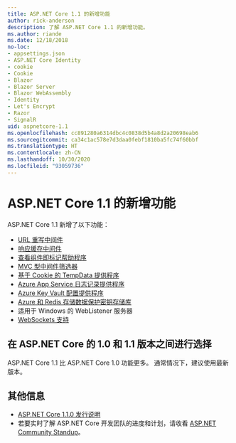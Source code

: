 ```yaml
---
title: ASP.NET Core 1.1 的新增功能
author: rick-anderson
description: 了解 ASP.NET Core 1.1 的新增功能。
ms.author: riande
ms.date: 12/18/2018
no-loc:
- appsettings.json
- ASP.NET Core Identity
- cookie
- Cookie
- Blazor
- Blazor Server
- Blazor WebAssembly
- Identity
- Let's Encrypt
- Razor
- SignalR
uid: aspnetcore-1.1
ms.openlocfilehash: cc891280a6314dbc4c0838d5b4a8d2a20698eab6
ms.sourcegitcommit: ca34c1ac578e7d3daa0febf1810ba5fc74f60bbf
ms.translationtype: HT
ms.contentlocale: zh-CN
ms.lasthandoff: 10/30/2020
ms.locfileid: "93059736"
---
```

# <a name="whats-new-in-aspnet-core-11"></a>ASP.NET Core 1.1 的新增功能

ASP.NET Core 1.1 新增了以下功能：

- [URL 重写中间件](xref:fundamentals/url-rewriting)
- [响应缓存中间件](xref:performance/caching/middleware)
- [查看组件即标记帮助程序](xref:mvc/views/view-components#invoking-a-view-component-as-a-tag-helper)
- [MVC 型中间件筛选器](xref:mvc/controllers/filters#using-middleware-in-the-filter-pipeline)
- [基于 Cookie 的 TempData 提供程序](xref:fundamentals/app-state#tempdata)
- [Azure App Service 日志记录提供程序](xref:fundamentals/logging/index#azure-app-service-provider)
- [Azure Key Vault 配置提供程序](xref:security/key-vault-configuration)
- [Azure 和 Redis 存储数据保护密钥存储库](xref:security/data-protection/implementation/key-storage-providers)
- 适用于 Windows 的 WebListener 服务器
- [WebSockets 支持](xref:fundamentals/websockets)

## <a name="choosing-between-versions-10-and-11-of-aspnet-core"></a>在 ASP.NET Core 的 1.0 和 1.1 版本之间进行选择

ASP.NET Core 1.1 比 ASP.NET Core 1.0 功能更多。 通常情况下，建议使用最新版本。

## <a name="additional-information"></a>其他信息

- [ASP.NET Core 1.1.0 发行说明](https://github.com/dotnet/aspnetcore/releases/tag/1.1.0)
- 若要实时了解 ASP.NET Core 开发团队的进度和计划，请收看 [ASP.NET Community Standup](https://live.asp.net/)。
